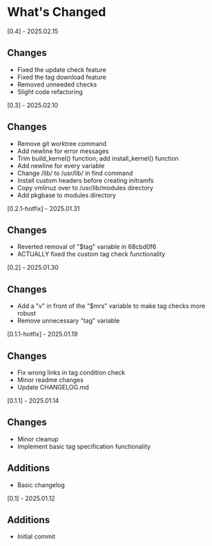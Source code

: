 # What's Changed

[0.4] - 2025.02.15

## Changes

- Fixed the update check feature
- Fixed the tag download feature
- Removed unneeded checks
- Slight code refactoring

[0.3] - 2025.02.10

## Changes

- Remove git worktree command
- Add newline for error messages
- Trim build_kernel() function; add install_kernel() function
- Add newline for every variable
- Change /lib/ to /usr/lib/ in find command
- Install custom headers before creating initramfs
- Copy vmlinuz over to /usr/lib/modules directory
- Add pkgbase to modules directory

[0.2.1-hotfix] - 2025.01.31

## Changes
- Reverted removal of "$tag" variable in 68cbd0f6
- ACTUALLY fixed the custom tag check functionality

[0.2] - 2025.01.30

## Changes
- Add a "v" in front of the "$mrs" variable to make tag checks more robust
- Remove unnecessary "tag" variable

[0.1.1-hotfix] - 2025.01.19

## Changes
- Fix wrong links in tag condition check
- Minor readme changes
- Update CHANGELOG.md

[0.1.1] - 2025.01.14

## Changes

- Minor cleanup
- Implement basic tag specification functionality

## Additions

- Basic changelog

[0.1] - 2025.01.12

## Additions

- Initial commit
